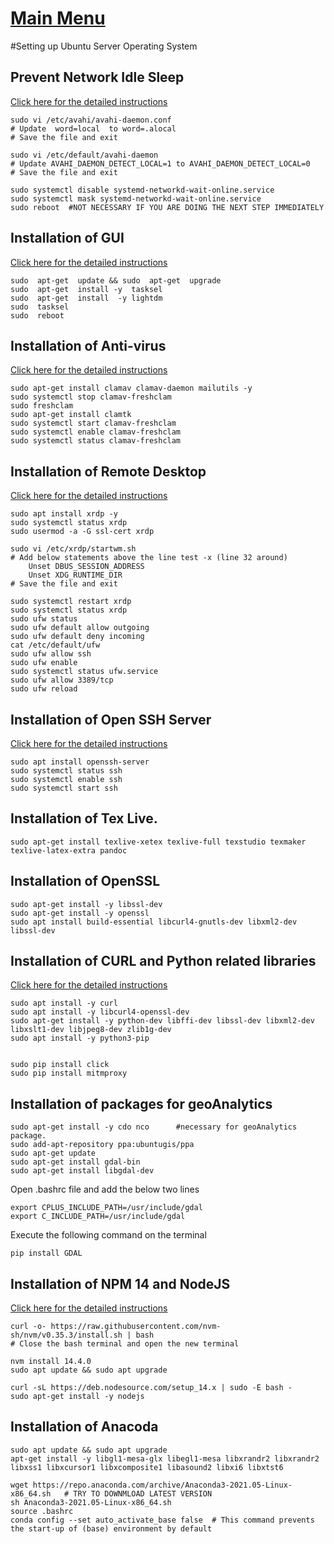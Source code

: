 # [Main Menu](index.html)

#Setting up Ubuntu Server Operating System

## Prevent Network Idle Sleep

[Click here for the detailed instructions](https://ubuntu-mate.community/t/stop-network-disconnecting-in-ubuntu/829)

    sudo vi /etc/avahi/avahi-daemon.conf
    # Update  word=local  to word=.alocal
    # Save the file and exit

    sudo vi /etc/default/avahi-daemon
    # Update AVAHI_DAEMON_DETECT_LOCAL=1 to AVAHI_DAEMON_DETECT_LOCAL=0
    # Save the file and exit

    sudo systemctl disable systemd-networkd-wait-online.service
    sudo systemctl mask systemd-networkd-wait-online.service
    sudo reboot  #NOT NECESSARY IF YOU ARE DOING THE NEXT STEP IMMEDIATELY

## Installation of GUI

   [Click here for the detailed instructions](https://phoenixnap.com/kb/how-to-install-a-gui-on-ubuntu) 

    sudo  apt-get  update && sudo  apt-get  upgrade 
    sudo  apt-get  install -y  tasksel 
    sudo  apt-get  install  -y lightdm 
    sudo  tasksel 
    sudo  reboot 

## Installation of Anti-virus

  [Click here for the detailed instructions](https://linuxhint.com/install_clamav_ubuntu/#:~:text=Installing%20ClamAV.%20In%20order%20to%20install%20ClamAV%20on,install%20ClamAV.%20ubuntu%40ubuntu%3A~%24%20sudo%20apt-get%20install%20clamav%20clamav-daemon.)

    sudo apt-get install clamav clamav-daemon mailutils -y
    sudo systemctl stop clamav-freshclam
    sudo freshclam
    sudo apt-get install clamtk
    sudo systemctl start clamav-freshclam
    sudo systemctl enable clamav-freshclam
    sudo systemctl status clamav-freshclam

## Installation of Remote Desktop

[Click here for the detailed instructions](https://tecadmin.net/how-to-install-xrdp-on-ubuntu-20-04/)

    sudo apt install xrdp -y 
    sudo systemctl status xrdp
    sudo usermod -a -G ssl-cert xrdp

    sudo vi /etc/xrdp/startwm.sh
    # Add below statements above the line test -x (line 32 around)    
        Unset DBUS_SESSION_ADDRESS
	    Unset XDG_RUNTIME_DIR
    # Save the file and exit

    sudo systemctl restart xrdp 
    sudo systemctl status xrdp
    sudo ufw status
    sudo ufw default allow outgoing
    sudo ufw default deny incoming
    cat /etc/default/ufw
    sudo ufw allow ssh
    sudo ufw enable
    sudo systemctl status ufw.service
    sudo ufw allow 3389/tcp
    sudo ufw reload

## Installation of Open SSH Server
[Click here for the detailed instructions](https://www.cyberciti.biz/faq/ubuntu-linux-install-openssh-server/)

    sudo apt install openssh-server
    sudo systemctl status ssh
    sudo systemctl enable ssh
    sudo systemctl start ssh
 

    
## Installation of Tex Live.

    sudo apt-get install texlive-xetex texlive-full texstudio texmaker texlive-latex-extra pandoc

## Installation of OpenSSL

    sudo apt-get install -y libssl-dev
    sudo apt-get install -y openssl
    sudo apt install build-essential libcurl4-gnutls-dev libxml2-dev libssl-dev

## Installation of CURL and Python related libraries

[Click here for the detailed instructions](https://www.cyberciti.biz/faq/how-to-install-curl-command-on-a-ubuntu-linux/)

    sudo apt install -y curl
    sudo apt install -y libcurl4-openssl-dev
    sudo apt-get install -y python-dev libffi-dev libssl-dev libxml2-dev libxslt1-dev libjpeg8-dev zlib1g-dev
    sudo apt install -y python3-pip


    sudo pip install click
    sudo pip install mitmproxy

## Installation of packages for geoAnalytics

    sudo apt-get install -y cdo nco      #necessary for geoAnalytics package.
    sudo add-apt-repository ppa:ubuntugis/ppa 
    sudo apt-get update
    sudo apt-get install gdal-bin
    sudo apt-get install libgdal-dev

Open .bashrc file and add the below two lines

    export CPLUS_INCLUDE_PATH=/usr/include/gdal
    export C_INCLUDE_PATH=/usr/include/gdal

Execute the following command on the terminal

    pip install GDAL
## Installation of NPM 14 and NodeJS


[Click here for the detailed instructions](https://www.freecodecamp.org/news/how-to-install-node-js-on-ubuntu-and-update-npm-to-the-latest-version/#:~:text=npm%20install%20-g%20npm%40latest.%20If%20you%20run%20into,of%20NodeJS%20and%20NPM%20on%20your%20Ubuntu%20machine.)

    curl -o- https://raw.githubusercontent.com/nvm-sh/nvm/v0.35.3/install.sh | bash
    # Close the bash terminal and open the new terminal

    nvm install 14.4.0
    sudo apt update && sudo apt upgrade

    curl -sL https://deb.nodesource.com/setup_14.x | sudo -E bash -
    sudo apt-get install -y nodejs

## Installation of Anacoda

    sudo apt update && sudo apt upgrade
    apt-get install -y libgl1-mesa-glx libegl1-mesa libxrandr2 libxrandr2 libxss1 libxcursor1 libxcomposite1 libasound2 libxi6 libxtst6
    
    wget https://repo.anaconda.com/archive/Anaconda3-2021.05-Linux-x86_64.sh   # TRY TO DOWNMLOAD LATEST VERSION
    sh Anaconda3-2021.05-Linux-x86_64.sh 
    source .bashrc 
    conda config --set auto_activate_base false  # This command prevents the start-up of (base) environment by default

    